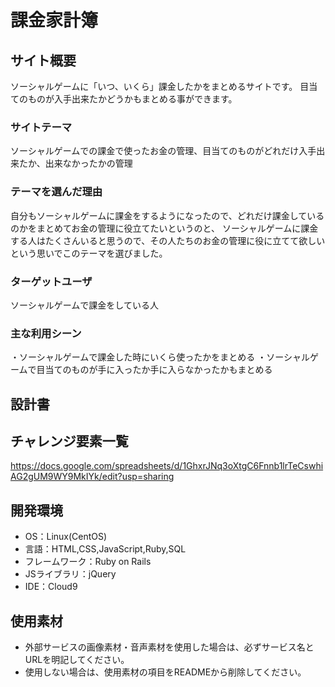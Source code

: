 # 課金家計簿

## サイト概要
ソーシャルゲームに「いつ、いくら」課金したかをまとめるサイトです。
目当てのものが入手出来たかどうかもまとめる事ができます。

### サイトテーマ
ソーシャルゲームでの課金で使ったお金の管理、目当てのものがどれだけ入手出来たか、出来なかったかの管理

### テーマを選んだ理由
自分もソーシャルゲームに課金をするようになったので、どれだけ課金しているのかをまとめてお金の管理に役立てたいというのと、
ソーシャルゲームに課金する人はたくさんいると思うので、その人たちのお金の管理に役に立てて欲しいという思いでこのテーマを選びました。

### ターゲットユーザ
ソーシャルゲームで課金をしている人

### 主な利用シーン
・ソーシャルゲームで課金した時にいくら使ったかをまとめる
・ソーシャルゲームで目当てのものが手に入ったか手に入らなかったかもまとめる

## 設計書


## チャレンジ要素一覧
https://docs.google.com/spreadsheets/d/1GhxrJNq3oXtgC6Fnnb1lrTeCswhiAG2gUM9WY9MkIYk/edit?usp=sharing

## 開発環境
- OS：Linux(CentOS)
- 言語：HTML,CSS,JavaScript,Ruby,SQL
- フレームワーク：Ruby on Rails
- JSライブラリ：jQuery
- IDE：Cloud9

## 使用素材
- 外部サービスの画像素材・音声素材を使用した場合は、必ずサービス名とURLを明記してください。
- 使用しない場合は、使用素材の項目をREADMEから削除してください。
